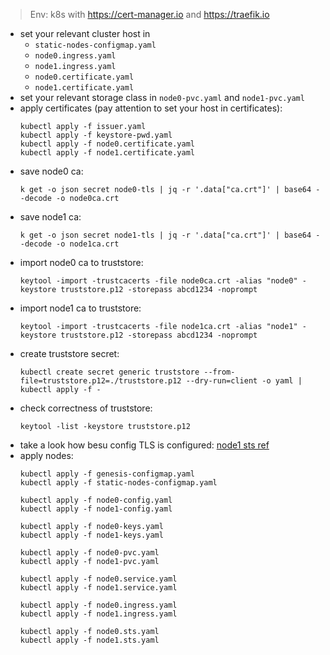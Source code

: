 
> Env: k8s with https://cert-manager.io and https://traefik.io

- set your relevant cluster host in
  - `static-nodes-configmap.yaml`
  - `node0.ingress.yaml`
  - `node1.ingress.yaml`
  - `node0.certificate.yaml`
  - `node1.certificate.yaml`
- set your relevant storage class in `node0-pvc.yaml` and `node1-pvc.yaml`
- apply certificates (pay attention to set your host in certificates):
  ```
  kubectl apply -f issuer.yaml
  kubectl apply -f keystore-pwd.yaml
  kubectl apply -f node0.certificate.yaml
  kubectl apply -f node1.certificate.yaml
  ```
- save node0 ca:
  ```
  k get -o json secret node0-tls | jq -r '.data["ca.crt"]' | base64 --decode -o node0ca.crt
  ```
- save node1 ca:
  ```
  k get -o json secret node1-tls | jq -r '.data["ca.crt"]' | base64 --decode -o node1ca.crt
  ```
- import node0 ca to truststore:
  ```
  keytool -import -trustcacerts -file node0ca.crt -alias "node0" -keystore truststore.p12 -storepass abcd1234 -noprompt
  ```
- import node1 ca to truststore:
  ```
  keytool -import -trustcacerts -file node1ca.crt -alias "node1" -keystore truststore.p12 -storepass abcd1234 -noprompt
  ```
- create truststore secret:
  ```
  kubectl create secret generic truststore --from-file=truststore.p12=./truststore.p12 --dry-run=client -o yaml | kubectl apply -f -
  ```
- check correctness of truststore:
  ```
  keytool -list -keystore truststore.p12
  ```
- take a look how besu config TLS is configured: [node1 sts ref](https://github.com/dmlkhua/besu-troubleshooting/blob/main/node1.sts.yaml#L108)
- apply nodes:
  ```
  kubectl apply -f genesis-configmap.yaml
  kubectl apply -f static-nodes-configmap.yaml
  
  kubectl apply -f node0-config.yaml
  kubectl apply -f node1-config.yaml
  
  kubectl apply -f node0-keys.yaml
  kubectl apply -f node1-keys.yaml

  kubectl apply -f node0-pvc.yaml
  kubectl apply -f node1-pvc.yaml
  
  kubectl apply -f node0.service.yaml
  kubectl apply -f node1.service.yaml

  kubectl apply -f node0.ingress.yaml
  kubectl apply -f node1.ingress.yaml
  
  kubectl apply -f node0.sts.yaml
  kubectl apply -f node1.sts.yaml
  ```

